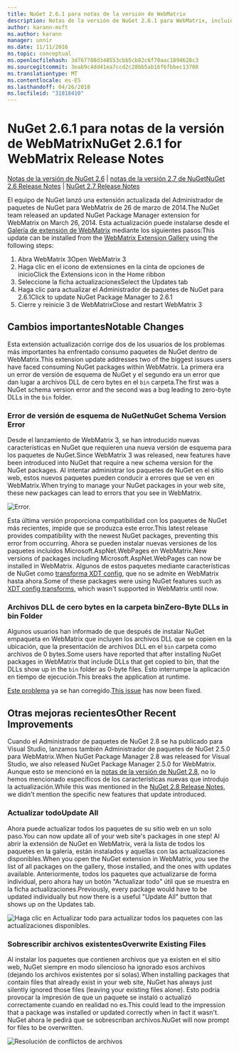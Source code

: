 ```yaml
---
title: NuGet 2.6.1 para notas de la versión de WebMatrix
description: Notas de la versión de NuGet 2.6.1 para WebMatrix, incluidos los problemas conocidos, correcciones de errores, las funciones agregadas y dcr.
author: karann-msft
ms.author: karann
manager: unnir
ms.date: 11/11/2016
ms.topic: conceptual
ms.openlocfilehash: 3d767788d348553cbb5cb82c6f70aac1894628c3
ms.sourcegitcommit: 3eab9c4dd41ea7ccd2c28bb5ab16f6fbbec13708
ms.translationtype: MT
ms.contentlocale: es-ES
ms.lasthandoff: 04/26/2018
ms.locfileid: "31818410"
---
```

# <a name="nuget-261-for-webmatrix-release-notes"></a><span data-ttu-id="023cd-103">NuGet 2.6.1 para notas de la versión de WebMatrix</span><span class="sxs-lookup"><span data-stu-id="023cd-103">NuGet 2.6.1 for WebMatrix Release Notes</span></span>

<span data-ttu-id="023cd-104">[Notas de la versión de NuGet 2.6](../release-notes/nuget-2.6.md) | [notas de la versión 2.7 de NuGet](../release-notes/nuget-2.7.md)</span><span class="sxs-lookup"><span data-stu-id="023cd-104">[NuGet 2.6 Release Notes](../release-notes/nuget-2.6.md) | [NuGet 2.7 Release Notes](../release-notes/nuget-2.7.md)</span></span>

<span data-ttu-id="023cd-105">El equipo de NuGet lanzó una extensión actualizada del Administrador de paquetes de NuGet para WebMatrix de 26 de marzo de 2014.</span><span class="sxs-lookup"><span data-stu-id="023cd-105">The NuGet team released an updated NuGet Package Manager extension for WebMatrix on March 26, 2014.</span></span>  <span data-ttu-id="023cd-106">Esta actualización puede instalarse desde el [Galería de extensión de WebMatrix](https://blogs.iis.net/webmatrix/retiring-the-webmatrix-extensions-gallery) mediante los siguientes pasos:</span><span class="sxs-lookup"><span data-stu-id="023cd-106">This update can be installed from the [WebMatrix Extension Gallery](https://blogs.iis.net/webmatrix/retiring-the-webmatrix-extensions-gallery) using the following steps:</span></span>

1. <span data-ttu-id="023cd-107">Abra WebMatrix 3</span><span class="sxs-lookup"><span data-stu-id="023cd-107">Open WebMatrix 3</span></span>
1. <span data-ttu-id="023cd-108">Haga clic en el icono de extensiones en la cinta de opciones de inicio</span><span class="sxs-lookup"><span data-stu-id="023cd-108">Click the Extensions icon in the Home ribbon</span></span>
1. <span data-ttu-id="023cd-109">Seleccione la ficha actualizaciones</span><span class="sxs-lookup"><span data-stu-id="023cd-109">Select the Updates tab</span></span>
1. <span data-ttu-id="023cd-110">Haga clic para actualizar el Administrador de paquetes de NuGet para 2.6.1</span><span class="sxs-lookup"><span data-stu-id="023cd-110">Click to update NuGet Package Manager to 2.6.1</span></span>
1. <span data-ttu-id="023cd-111">Cierre y reinicie 3 de WebMatrix</span><span class="sxs-lookup"><span data-stu-id="023cd-111">Close and restart WebMatrix 3</span></span>

## <a name="notable-changes"></a><span data-ttu-id="023cd-112">Cambios importantes</span><span class="sxs-lookup"><span data-stu-id="023cd-112">Notable Changes</span></span>

<span data-ttu-id="023cd-113">Esta extensión actualización corrige dos de los usuarios de los problemas más importantes ha enfrentado consumo paquetes de NuGet dentro de WebMatrix.</span><span class="sxs-lookup"><span data-stu-id="023cd-113">This extension update addresses two of the biggest issues users have faced consuming NuGet packages within WebMatrix.</span></span>  <span data-ttu-id="023cd-114">La primera era un error de versión de esquema de NuGet y el segundo era un error que dan lugar a archivos DLL de cero bytes en el `bin` carpeta.</span><span class="sxs-lookup"><span data-stu-id="023cd-114">The first was a NuGet schema version error and the second was a bug leading to zero-byte DLLs in the `bin` folder.</span></span>

### <a name="nuget-schema-version-error"></a><span data-ttu-id="023cd-115">Error de versión de esquema de NuGet</span><span class="sxs-lookup"><span data-stu-id="023cd-115">NuGet Schema Version Error</span></span>

<span data-ttu-id="023cd-116">Desde el lanzamiento de WebMatrix 3, se han introducido nuevas características en NuGet que requieren una nueva versión de esquema para los paquetes de NuGet.</span><span class="sxs-lookup"><span data-stu-id="023cd-116">Since WebMatrix 3 was released, new features have been introduced into NuGet that require a new schema version for the NuGet packages.</span></span>  <span data-ttu-id="023cd-117">Al intentar administrar los paquetes de NuGet en el sitio web, estos nuevos paquetes pueden conducir a errores que se ven en WebMatrix.</span><span class="sxs-lookup"><span data-stu-id="023cd-117">When trying to manage your NuGet packages in your web site, these new packages can lead to errors that you see in WebMatrix.</span></span>

![Error.](./media/NuGet-2.8/webmatrix-schema-version.png)

<span data-ttu-id="023cd-121">Esta última versión proporciona compatibilidad con los paquetes de NuGet más recientes, impide que se produzca este error.</span><span class="sxs-lookup"><span data-stu-id="023cd-121">This latest release provides compatibility with the newest NuGet packages, preventing this error from occurring.</span></span> <span data-ttu-id="023cd-122">Ahora se pueden instalar nuevas versiones de los paquetes incluidos Microsoft.AspNet.WebPages en WebMatrix.</span><span class="sxs-lookup"><span data-stu-id="023cd-122">New versions of packages including Microsoft.AspNet.WebPages can now be installed in WebMatrix.</span></span>  <span data-ttu-id="023cd-123">Algunos de estos paquetes mediante características de NuGet como [transforma XDT config](../release-notes/nuget-2.6.md#xdt), que no se admite en WebMatrix hasta ahora.</span><span class="sxs-lookup"><span data-stu-id="023cd-123">Some of these packages were using NuGet features such as [XDT config transforms](../release-notes/nuget-2.6.md#xdt), which wasn't supported in WebMatrix until now.</span></span>

### <a name="zero-byte-dlls-in-bin-folder"></a><span data-ttu-id="023cd-124">Archivos DLL de cero bytes en la carpeta bin</span><span class="sxs-lookup"><span data-stu-id="023cd-124">Zero-Byte DLLs in bin Folder</span></span>

<span data-ttu-id="023cd-125">Algunos usuarios han informado de que después de instalar NuGet empaqueta en WebMatrix que incluyen los archivos DLL que se copien en la ubicación, que la presentación de archivos DLL en el `bin` carpeta como archivos de 0 bytes.</span><span class="sxs-lookup"><span data-stu-id="023cd-125">Some users have reported that after installing NuGet packages in WebMatrix that include DLLs that get copied to bin, that the DLLs show up in the `bin` folder as 0-byte files.</span></span>  <span data-ttu-id="023cd-126">Esto interrumpe la aplicación en tiempo de ejecución.</span><span class="sxs-lookup"><span data-stu-id="023cd-126">This breaks the application at runtime.</span></span>

<span data-ttu-id="023cd-127">[Este problema](https://nuget.codeplex.com/workitem/4060) ya se han corregido.</span><span class="sxs-lookup"><span data-stu-id="023cd-127">[This issue](https://nuget.codeplex.com/workitem/4060) has now been fixed.</span></span>

## <a name="other-recent-improvements"></a><span data-ttu-id="023cd-128">Otras mejoras recientes</span><span class="sxs-lookup"><span data-stu-id="023cd-128">Other Recent Improvements</span></span>

<span data-ttu-id="023cd-129">Cuando el Administrador de paquetes de NuGet 2.8 se ha publicado para Visual Studio, lanzamos también Administrador de paquetes de NuGet 2.5.0 para WebMatrix.</span><span class="sxs-lookup"><span data-stu-id="023cd-129">When NuGet Package Manager 2.8 was released for Visual Studio, we also released NuGet Package Manager 2.5.0 for WebMatrix.</span></span>  <span data-ttu-id="023cd-130">Aunque esto se mencionó en la [notas de la versión de NuGet 2.8](../release-notes/nuget-2.8.md#webmatrix-nuget-client-updates), no lo hemos mencionado específicos de los características nuevas que introdujo la actualización.</span><span class="sxs-lookup"><span data-stu-id="023cd-130">While this was mentioned in the [NuGet 2.8 Release Notes](../release-notes/nuget-2.8.md#webmatrix-nuget-client-updates), we didn't mention the specific new features that update introduced.</span></span>

### <a name="update-all"></a><span data-ttu-id="023cd-131">Actualizar todo</span><span class="sxs-lookup"><span data-stu-id="023cd-131">Update All</span></span>

<span data-ttu-id="023cd-132">Ahora puede actualizar todos los paquetes de su sitio web en un solo paso.</span><span class="sxs-lookup"><span data-stu-id="023cd-132">You can now update all of your web site's packages in one step!</span></span>  <span data-ttu-id="023cd-133">Al abrir la extensión de NuGet en WebMatrix, verá la lista de todos los paquetes en la galería, están instalados y aquellas con las actualizaciones disponibles.</span><span class="sxs-lookup"><span data-stu-id="023cd-133">When you open the NuGet extension in WebMatrix, you see the list of all packages on the gallery, those installed, and the ones with updates available.</span></span>  <span data-ttu-id="023cd-134">Anteriormente, todos los paquetes que actualizarse de forma individual, pero ahora hay un botón "Actualizar todo" útil que se muestra en la ficha actualizaciones.</span><span class="sxs-lookup"><span data-stu-id="023cd-134">Previously, every package would have to be updated individually but now there is a useful "Update All" button that shows up on the Updates tab.</span></span>

![Haga clic en Actualizar todo para actualizar todos los paquetes con las actualizaciones disponibles.](./media/NuGet-2.8/webmatrix-update-all.png)

### <a name="overwrite-existing-files"></a><span data-ttu-id="023cd-136">Sobrescribir archivos existentes</span><span class="sxs-lookup"><span data-stu-id="023cd-136">Overwrite Existing Files</span></span>

<span data-ttu-id="023cd-137">Al instalar los paquetes que contienen archivos que ya existen en el sitio web, NuGet siempre en modo silencioso ha ignorado esos archivos (dejando los archivos existentes por sí solas).</span><span class="sxs-lookup"><span data-stu-id="023cd-137">When installing packages that contain files that already exist in your web site, NuGet has always just silently ignored those files (leaving your existing files alone).</span></span>  <span data-ttu-id="023cd-138">Esto podría provocar la impresión de que un paquete se instaló o actualizó correctamente cuando en realidad no es.</span><span class="sxs-lookup"><span data-stu-id="023cd-138">This could lead to the impression that a package was installed or updated correctly when in fact it wasn't.</span></span>  <span data-ttu-id="023cd-139">NuGet ahora le pedirá que se sobrescriban archivos.</span><span class="sxs-lookup"><span data-stu-id="023cd-139">NuGet will now prompt for files to be overwritten.</span></span>

![Resolución de conflictos de archivos](./media/NuGet-2.8/webmatrix-overwrite-file.png)
